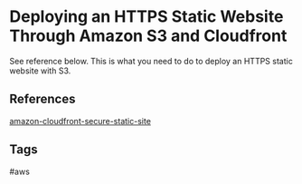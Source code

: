 # Deploying an HTTPS Static Website Through Amazon S3 and Cloudfront

See reference below. This is what you need to do to deploy an HTTPS static website with S3.  

## References
[amazon-cloudfront-secure-static-site](https://github.com/aws-samples/amazon-cloudfront-secure-static-site#user-content-amazon-cloudfront-secure-static-website)

## Tags
#aws
